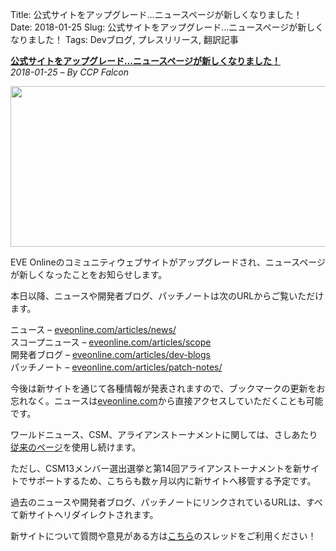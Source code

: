 Title: 公式サイトをアップグレード…ニュースページが新しくなりました！
Date: 2018-01-25
Slug: 公式サイトをアップグレード…ニュースページが新しくなりました！
Tags: Devブログ, プレスリリース, 翻訳記事

<p class="lead"><strong><a href="https://www.eveonline.com/article/p346mf/website-updates-new-community-news">公式サイトをアップグレード…ニュースページが新しくなりました！</a></strong><br/>
<em>2018-01-25 – By CCP Falcon</em></p>
<p style="margin-bottom: 1em;"><img class="alignnone" height="257" src="https://evekatsu.github.io/parrot-archives/images/公式サイトをアップグレード…ニュースページが新しくなりました！-1.jpg" width="580"/></p>
<p>EVE Onlineのコミュニティウェブサイトがアップグレードされ、ニュースページが新しくなったことをお知らせします。</p>
<p>本日以降、ニュースや開発者ブログ、パッチノートは次のURLからご覧いただけます。</p>
<p>ニュース – <a href="http://eveonline.com/articles/news/">eveonline.com/articles/news/</a><br/>
スコープニュース – <a href="http://eveonline.com/articles/scope/">eveonline.com/articles/scope</a><br/>
開発者ブログ – <a href="http://eveonline.com/articles/dev-blogs/">eveonline.com/articles/dev-blogs</a><br/>
パッチノート – <a href="http://eveonline.com/articles/patch-notes/">eveonline.com/articles/patch-notes/</a></p>
<p>今後は新サイトを通じて各種情報が発表されますので、ブックマークの更新をお忘れなく。ニュースは<a href="http://www.eveonline.com/">eveonline.com</a>から直接アクセスしていただくことも可能です。</p>
<p>ワールドニュース、CSM、アライアンストーナメントに関しては、さしあたり<a href="https://community.eveonline.com/">従来のページ</a>を使用し続けます。</p>
<p>ただし、CSM13メンバー選出選挙と第14回アライアンストーナメントを新サイトでサポートするため、こちらも数ヶ月以内に新サイトへ移管する予定です。</p>
<p>過去のニュースや開発者ブログ、パッチノートにリンクされているURLは、すべて新サイトへリダイレクトされます。</p>
<p>新サイトについて質問や意見がある方は<a href="https://forums.eveonline.com/t/website-updates-new-community-news/53277">こちら</a>のスレッドをご利用ください！</p>


